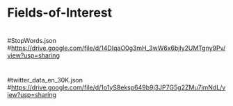 # Fields-of-Interest
#
#
#StopWords.json
#https://drive.google.com/file/d/14DIqaO0g3mH_3wW6x6bjly2UMTgny9Pv/view?usp=sharing
#
#twitter_data_en_30K.json
#https://drive.google.com/file/d/1o1yS8eksp649b9j3JP7G5g2ZMu7jmNdL/view?usp=sharing

